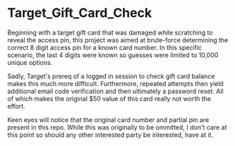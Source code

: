 # Target_Gift_Card_Check
Beginning with a target gift card that was damaged while scratching to reveal the access pin, this project was aimed at brute-force determining the correct 8 digit access pin for a known card number. In this specific scenario, the last 4 digits were known so guesses were limited to 10,000 unique options.

Sadly, Target's prereq of a logged in session to check gift card balance makes this much more difficult. Furthermore, repeated attempts then yield additional email code verification and then ultimately a password reset. All of which makes the original $50 value of this card really not worth the effort.

Keen eyes will notice that the original card number and partial pin are present in this repo. While this was originally to be ommitted, I don't care at this point so should any other interested party be interested, have at it.
